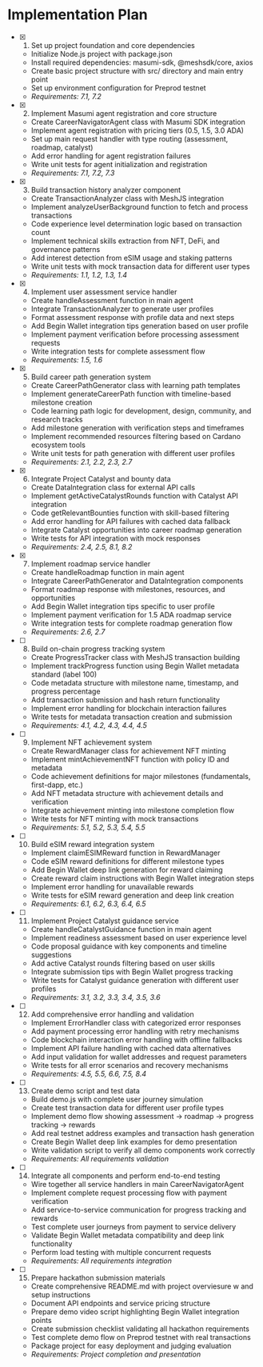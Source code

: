 # Implementation Plan

- [x] 1. Set up project foundation and core dependencies





  - Initialize Node.js project with package.json
  - Install required dependencies: masumi-sdk, @meshsdk/core, axios
  - Create basic project structure with src/ directory and main entry point
  - Set up environment configuration for Preprod testnet
  - _Requirements: 7.1, 7.2_

- [x] 2. Implement Masumi agent registration and core structure





  - Create CareerNavigatorAgent class with Masumi SDK integration
  - Implement agent registration with pricing tiers (0.5, 1.5, 3.0 ADA)
  - Set up main request handler with type routing (assessment, roadmap, catalyst)
  - Add error handling for agent registration failures
  - Write unit tests for agent initialization and registration
  - _Requirements: 7.1, 7.2, 7.3_

- [x] 3. Build transaction history analyzer component



  - Create TransactionAnalyzer class with MeshJS integration
  - Implement analyzeUserBackground function to fetch and process transactions
  - Code experience level determination logic based on transaction count
  - Implement technical skills extraction from NFT, DeFi, and governance patterns
  - Add interest detection from eSIM usage and staking patterns
  - Write unit tests with mock transaction data for different user types
  - _Requirements: 1.1, 1.2, 1.3, 1.4_

- [x] 4. Implement user assessment service handler


  - Create handleAssessment function in main agent
  - Integrate TransactionAnalyzer to generate user profiles
  - Format assessment response with profile data and next steps
  - Add Begin Wallet integration tips generation based on user profile
  - Implement payment verification before processing assessment requests
  - Write integration tests for complete assessment flow
  - _Requirements: 1.5, 1.6_

- [x] 5. Build career path generation system




  - Create CareerPathGenerator class with learning path templates
  - Implement generateCareerPath function with timeline-based milestone creation
  - Code learning path logic for development, design, community, and research tracks
  - Add milestone generation with verification steps and timeframes
  - Implement recommended resources filtering based on Cardano ecosystem tools
  - Write unit tests for path generation with different user profiles
  - _Requirements: 2.1, 2.2, 2.3, 2.7_

- [x] 6. Integrate Project Catalyst and bounty data



  - Create DataIntegration class for external API calls
  - Implement getActiveCatalystRounds function with Catalyst API integration
  - Code getRelevantBounties function with skill-based filtering
  - Add error handling for API failures with cached data fallback
  - Integrate Catalyst opportunities into career roadmap generation
  - Write tests for API integration with mock responses
  - _Requirements: 2.4, 2.5, 8.1, 8.2_

- [x] 7. Implement roadmap service handler












  - Create handleRoadmap function in main agent
  - Integrate CareerPathGenerator and DataIntegration components
  - Format roadmap response with milestones, resources, and opportunities
  - Add Begin Wallet integration tips specific to user profile
  - Implement payment verification for 1.5 ADA roadmap service
  - Write integration tests for complete roadmap generation flow
  - _Requirements: 2.6, 2.7_

- [ ] 8. Build on-chain progress tracking system
  - Create ProgressTracker class with MeshJS transaction building
  - Implement trackProgress function using Begin Wallet metadata standard (label 100)
  - Code metadata structure with milestone name, timestamp, and progress percentage
  - Add transaction submission and hash return functionality
  - Implement error handling for blockchain interaction failures
  - Write tests for metadata transaction creation and submission
  - _Requirements: 4.1, 4.2, 4.3, 4.4, 4.5_

- [ ] 9. Implement NFT achievement system
  - Create RewardManager class for achievement NFT minting
  - Implement mintAchievementNFT function with policy ID and metadata
  - Code achievement definitions for major milestones (fundamentals, first-dapp, etc.)
  - Add NFT metadata structure with achievement details and verification
  - Integrate achievement minting into milestone completion flow
  - Write tests for NFT minting with mock transactions
  - _Requirements: 5.1, 5.2, 5.3, 5.4, 5.5_

- [ ] 10. Build eSIM reward integration system
  - Implement claimESIMReward function in RewardManager
  - Code eSIM reward definitions for different milestone types
  - Add Begin Wallet deep link generation for reward claiming
  - Create reward claim instructions with Begin Wallet integration steps
  - Implement error handling for unavailable rewards
  - Write tests for eSIM reward generation and deep link creation
  - _Requirements: 6.1, 6.2, 6.3, 6.4, 6.5_

- [ ] 11. Implement Project Catalyst guidance service
  - Create handleCatalystGuidance function in main agent
  - Implement readiness assessment based on user experience level
  - Code proposal guidance with key components and timeline suggestions
  - Add active Catalyst rounds filtering based on user skills
  - Integrate submission tips with Begin Wallet progress tracking
  - Write tests for Catalyst guidance generation with different user profiles
  - _Requirements: 3.1, 3.2, 3.3, 3.4, 3.5, 3.6_

- [ ] 12. Add comprehensive error handling and validation
  - Implement ErrorHandler class with categorized error responses
  - Add payment processing error handling with retry mechanisms
  - Code blockchain interaction error handling with offline fallbacks
  - Implement API failure handling with cached data alternatives
  - Add input validation for wallet addresses and request parameters
  - Write tests for all error scenarios and recovery mechanisms
  - _Requirements: 4.5, 5.5, 6.6, 7.5, 8.4_

- [ ] 13. Create demo script and test data
  - Build demo.js with complete user journey simulation
  - Create test transaction data for different user profile types
  - Implement demo flow showing assessment → roadmap → progress tracking → rewards
  - Add real testnet address examples and transaction hash generation
  - Create Begin Wallet deep link examples for demo presentation
  - Write validation script to verify all demo components work correctly
  - _Requirements: All requirements validation_

- [ ] 14. Integrate all components and perform end-to-end testing
  - Wire together all service handlers in main CareerNavigatorAgent
  - Implement complete request processing flow with payment verification
  - Add service-to-service communication for progress tracking and rewards
  - Test complete user journeys from payment to service delivery
  - Validate Begin Wallet metadata compatibility and deep link functionality
  - Perform load testing with multiple concurrent requests
  - _Requirements: All requirements integration_

- [ ] 15. Prepare hackathon submission materials
  - Create comprehensive README.md with project overviesure w and setup instructions
  - Document API endpoints and service pricing structure
  - Prepare demo video script highlighting Begin Wallet integration points
  - Create submission checklist validating all hackathon requirements
  - Test complete demo flow on Preprod testnet with real transactions
  - Package project for easy deployment and judging evaluation
  - _Requirements: Project completion and presentation_